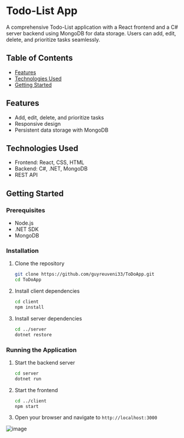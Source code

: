 # Todo-List App

A comprehensive Todo-List application with a React frontend and a C# server backend using MongoDB for data storage. Users can add, edit, delete, and prioritize tasks seamlessly.

## Table of Contents

- [Features](#features)
- [Technologies Used](#technologies-used)
- [Getting Started](#getting-started)

## Features

- Add, edit, delete, and prioritize tasks
- Responsive design
- Persistent data storage with MongoDB

## Technologies Used

- Frontend: React, CSS, HTML
- Backend: C#, .NET, MongoDB
- REST API

## Getting Started

### Prerequisites

- Node.js
- .NET SDK
- MongoDB

### Installation

1. Clone the repository
    ```sh
    git clone https://github.com/guyreuveni33/ToDoApp.git
    cd ToDoApp
    ```

2. Install client dependencies
    ```sh
    cd client
    npm install
    ```

3. Install server dependencies
    ```sh
    cd ../server
    dotnet restore
    ```

### Running the Application

1. Start the backend server
    ```sh
    cd server
    dotnet run
    ```

2. Start the frontend
    ```sh
    cd ../client
    npm start
    ```

3. Open your browser and navigate to `http://localhost:3000`

   
![image](https://github.com/guyreuveni33/ToDoApp/assets/116805344/8e101cc0-2304-4133-a6ce-fb2967390ecc)

